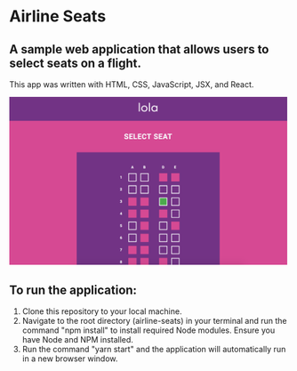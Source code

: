 # Airline Seats

## A sample web application that allows users to select seats on a flight.

This app was written with HTML, CSS, JavaScript, JSX, and React.

<img src="/public/screenshot.png"
     alt="App screenshot"
     style="width: 500px;" />

## To run the application:
1. Clone this repository to your local machine.
2. Navigate to the root directory (airline-seats) in your terminal and run the command "npm install" to install required Node modules. Ensure you have Node and NPM installed.
3. Run the command "yarn start" and the application will automatically run in a new browser window.
